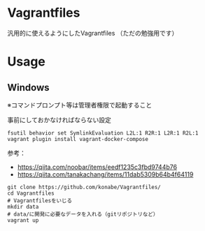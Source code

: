 # Vagrantfiles

汎用的に使えるようにしたVagrantfiles
（ただの勉強用です）

# Usage

## Windows

※コマンドプロンプト等は管理者権限で起動すること

事前にしておかなければならない設定
```
fsutil behavior set SymlinkEvaluation L2L:1 R2R:1 L2R:1 R2L:1
vagrant plugin install vagrant-docker-compose
```
参考：
- https://qiita.com/noobar/items/eedf1235c3fbd9744b76
- https://qiita.com/tanakachang/items/11dab5309b64b4f64119

```
git clone https://github.com/konabe/Vagrantfiles/
cd Vagrantfiles
# Vagrantfilesをいじる
mkdir data
# data/に開発に必要なデータを入れる（gitリポジトリなど）
vagrant up
```
